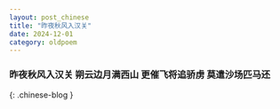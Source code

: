 ```yaml
---
layout: post_chinese
title: "昨夜秋风入汉关"
date: 2024-12-01
category: oldpoem
---
```


### 昨夜秋风入汉关 朔云边月满西山 更催飞将追骄虏 莫遣沙场匹马还
{: .chinese-blog }
